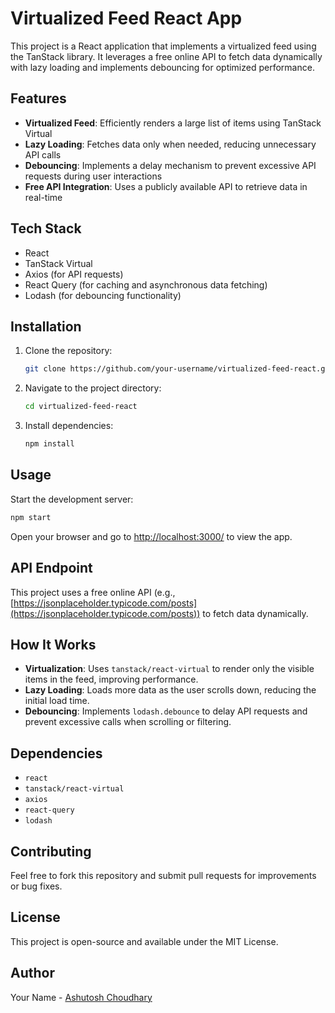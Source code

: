 # Virtualized Feed React App

This project is a React application that implements a virtualized feed using the TanStack library. It leverages a free online API to fetch data dynamically with lazy loading and implements debouncing for optimized performance.

## Features

- **Virtualized Feed**: Efficiently renders a large list of items using TanStack Virtual
- **Lazy Loading**: Fetches data only when needed, reducing unnecessary API calls
- **Debouncing**: Implements a delay mechanism to prevent excessive API requests during user interactions
- **Free API Integration**: Uses a publicly available API to retrieve data in real-time

## Tech Stack

- React
- TanStack Virtual
- Axios (for API requests)
- React Query (for caching and asynchronous data fetching)
- Lodash (for debouncing functionality)

## Installation

1. Clone the repository:
   ```bash
   git clone https://github.com/your-username/virtualized-feed-react.git
   ```
2. Navigate to the project directory:
   ```bash
   cd virtualized-feed-react
   ```
3. Install dependencies:
   ```bash
   npm install
   ```

## Usage

Start the development server:
```bash
npm start
```

Open your browser and go to [http://localhost:3000/](http://localhost:3000/) to view the app.

## API Endpoint

This project uses a free online API (e.g., [https://jsonplaceholder.typicode.com/posts](https://jsonplaceholder.typicode.com/posts)) to fetch data dynamically.

## How It Works

- **Virtualization**: Uses `tanstack/react-virtual` to render only the visible items in the feed, improving performance.
- **Lazy Loading**: Loads more data as the user scrolls down, reducing the initial load time.
- **Debouncing**: Implements `lodash.debounce` to delay API requests and prevent excessive calls when scrolling or filtering.

## Dependencies

- `react`
- `tanstack/react-virtual`
- `axios`
- `react-query`
- `lodash`

## Contributing

Feel free to fork this repository and submit pull requests for improvements or bug fixes.

## License

This project is open-source and available under the MIT License.

## Author

Your Name - [Ashutosh Choudhary](https://github.com/ASHUTOSHBTECH2025CHOUDHARY)
